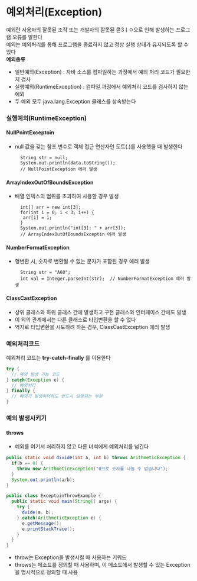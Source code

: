  # 예외처리(Exception)
 
예외란 사용자의 잘못된 조작 또는 개발자의 잘못된 콛3ㅣㅇ으로 인해 발생하는 프로그램 오류를 말한다</br>
예외는 예외처리를 통해 프로그램을 종료하지 않고 정상 실행 상태가 유지되도록 할 수 있다</br>
**예외종류**
* 일반예외(Exception) : 자바 소스를 컴파일하는 과정에서 예외 처리 코드가 필요한지 검사
* 실행예외(RuntimeException) : 컴파일 과정에서 예외처리 코드를 검사하지 않는 예외
* 두 예외 모두 java.lang.Exception 클래스를 상속받는다

### 실행예외(RuntimeException)
#### NullPointExceptoin
* null 값을 갖는 참조 변수로 객체 접근 연산자인 도트(.)를 사용햇을 때 발생한다
        
        String str = null;
        System.out.println(data.toString());
        // NullPointException 에러 발생

#### ArrayIndexOutOfBoundsException
* 배열 인덱스의 범위를 초과하여 사용할 경우 발생

        int[] arr = new int[3];
        for(int i = 0; i < 3; i++) {
         arr[i] = i;
        }
        System.out.println("int[3]: " + arr[3]);
        // ArrayIndexOutOfBoundsExceptin 에러 발생
        
#### NumberFormatException
* 형변환 시, 숫자로 변환될 수 없는 문자가 포함된 경우 에러 발생

        String str = "A60";
        int val = Integer.parseInt(str);  // NumberFormatException 에러 발생
        
#### ClassCastException
* 상위 클래스와 하위 클래스 간에 발생하고 구현 클래스와 인터페이스 간에도 발생
* 이 외의 관계에서는 다른 클래스로 타입변환을 할 수 없다
* 억지로 타입변환을 시도하려 하는 경우, ClassCastException 에러 발생


### 예외처리코드
예외처리 코드는 **try-catch-finally** 를 이용한다
```java
try {
  // 예외 발생 가능 코드
} catch(Exception e) {
  // 예외처리
} finally {
  // 예외가 발생하더라도 반드시 실행되는 부분
}
```

### 예외 발생시키기
#### throws
* 예외를 여기서 처리하지 않고 다른 녀석에게 예외처리를 넘긴다

```java
public static void divide(int a, int b) throws ArithmeticException {
  if(b == 0) {
    throw new ArithmeticException("0으로 숫자를 나눌 수 없습니다");
  }
  System.out.println(a/b);
}

public class ExceptoinThrowExample {
  public static void main(String[] args) {
    try {
      dvide(a, b);
    } catch(ArithmeticException e) {
      e.getMessage();
      e.printStackTrace();
    }
  }
}
```

* throw는 Exception을 발생시킬 때 사용하는 키워드
* throws는 메소드를 정의할 때 사용하며, 이 메소드에서 발생할 수 있는 Exception을 명시적으로 정의할 때 사용




